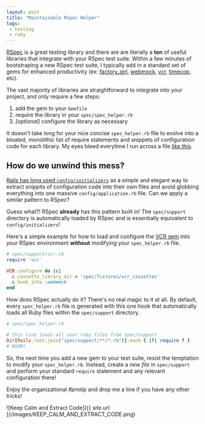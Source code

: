 ```yaml
---
layout: post
title: "Maintainable RSpec Helper"
tags:
 - testing
 - ruby
---
```


[RSpec](http://rspec.info/) is a great testing library and there are are literally
a **ton** of useful libraries that integrate with your RSpec test suite.
Within a few minutes of bootstraping a new RSpec test suite, I typically add
in a standard set of gems for enhanced productivity
(ex: [factory_girl](https://github.com/thoughtbot/factory_girl),
[webmock](https://github.com/bblimke/webmock), [vcr](https://github.com/vcr/vcr),
[timecop](https://github.com/travisjeffery/timecop), etc).

The vast majority of libraries are straightforward to integrate into your project,
and only require a few steps:

1.  add the gem to your `Gemfile`
2.  require the library in your `spec/spec_helper.rb`
3.  *[optional]* configure the library as necessary

It doesn't take long for your nice concise `spec_helper.rb` file to evolve into a
bloated, monolithic list of require statements and snippets of configuration code
for each library.  My eyes bleed everytime I run across a file [like this](https://github.com/badeball/formtastic-pure/blob/32c4c254b183bdf5d0b1b28d5861e6e104694949/spec/spec_helper.rb).

## How do we unwind this mess?

[Rails has long used `config/initializers`](http://guides.rubyonrails.org/configuring.html)
as a simple and elegant way to extract snippits of configuration code into their
own files and avoid globbing everything into one massive `config/application.rb`
file.  Can we apply a similar pattern to RSpec?

Guess what?! RSpec **already** has this pattern built in! The `spec/support`
directory is automatically loaded by RSpec and is essentially equivalent to
`config/initializers`!  

Here's a simple example for how to load and configure the [VCR gem](https://github.com/vcr/vcr)
into your RSpec environment **without** modifying your `spec_helper.rb` file.

```ruby
# spec/support/vcr.rb
require 'vcr'

VCR.configure do |c|
  c.cassette_library_dir = 'spec/fixtures/vcr_cassettes'
  c.hook_into :webmock
end
```

How does RSpec actually do it?  There's no real magic to it at all.  By default, every
`spec_helper.rb` file is generated with this one hook that automatically loads
all Ruby files within the `spec/support` directory.

```ruby
# spec/spec_helper.rb

# this line loads all your ruby files from spec/support
Dir[Rails.root.join("spec/support/**/*.rb")].each { |f| require f }
# BOOM!
```

So, the next time you add a new gem to your test suite, resist the temptation
to modify your `spec_helper.rb`.  Instead, create a *new file* in `spec/support`
and perform your standard `require` statement and any relevant configuration there!

Enjoy the organizational *#protip* and drop me a line if you have any other tricks!
<p class="text-center">
![Keep Calm and Extract Code]({{ site.url }}/images/KEEP_CALM_AND_EXTRACT_CODE.png)
</p>
